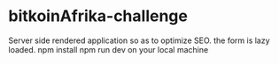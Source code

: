 # bitkoinAfrika-challenge
Server side rendered application so as to optimize SEO. the form is lazy loaded. 
npm install
npm run dev on your local machine
